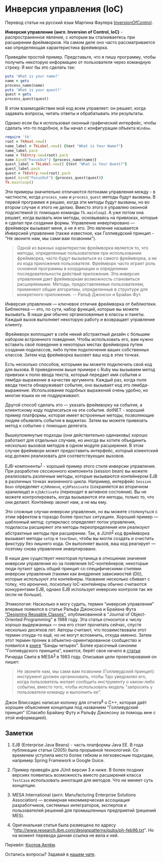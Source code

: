 # Инверсия управления (IoC)

Перевод статьи на русский язык Мартина Фаулера [InversionOfControl](https://martinfowler.com/bliki/InversionOfControl.html).

**Инверсия управление (англ. Inversion of Control, IoC)** - распространенное явление, с которым вы сталкиваетесь при расширении фреймворков. На самом деле оно часто рассматривается как определяющая характеристика фреймворка.

Приведём простой пример. Представьте, что я пишу программу, чтобы получить некоторую информацию от пользователя через командную строку. Я мог бы это сделать так:

```ruby
puts 'What is your name?'
name = gets
process_name(name)
puts 'What is your quest?'
quest = gets
process_quest(quest)
```

В этом взаимодействии мой код всем управляет: он решает, когда задавать вопросы, читать ответы и обрабатывать эти результаты.

Однако если бы я использовал оконный графический интерфейс, чтобы сделать что-то подобное, я бы начал с конфигурации объекта ```Window```.

```ruby
require 'tk'
root = TkRoot.new()
name_label = TkLabel.new() {text "What is Your Name?"}
name_label.pack
name = TkEntry.new(root).pack
name.bind("FocusOut") {process_name(name)}
quest_label = TkLabel.new() {text "What is Your Quest?"}
quest_label.pack
quest = TkEntry.new(root).pack
quest.bind("FocusOut") {process_quest(quest)}
Tk.mainloop()
```

Эти примеры значительно отличаются потоками управления между - в частности, когда ```process_name``` и ```process_quest``` методы будут вызваны. В первой программе я решаю, когда эти методы будут вызваны, но во втором случае я этого не делаю. Вместо этого я управляю оконной подсистемой (с помощью команды ```Tk.mainloop```). А уже потом она решает, когда вызвать мои методы, основываясь на привязках, которые я сделал при создании формы. Управление инвертировано — фреймворк вызывает меня, а не я его. Это явление называется Инверсией управление (также известное, как Голливудский принцип - "Не звоните нам, мы сами вам позвоним").

> Одной из важных характеристик фреймворка является то, что методы, определенные пользователем при использовании фреймворка, часто будут вызываться из самого фреймворка, а не из кода приложения пользователя. Фреймворк часто играет роль основной программы в координации и определении последовательности действий приложения. Эта инверсия управления дает фреймворкам возможность становиться расширяемыми. Методы, предоставляемые пользователем, применяют общие алгоритмы, определенные в структуре для конкретного приложения.
> -- Ральф Джонсон и Брайан Фут.

Инверсия управления — ключевое отличие фреймворка от библиотеки. Библиотека — это, по сути, набор функций, которые вы можете вызывать. В наши дни обычно организованные в классы и пакеты. Каждый вызов выполняет некоторую работу и возвращает управление клиенту.

Фреймворк воплощает в себе некий абстрактный дизайн с бóльшим набором встроенного поведения. Чтобы использовать его, вам нужно вставить своё поведение в некоторых местах фреймворка путем создания подклассов, либо путем подключения ваших собственных классов. Затем код фреймворка вызовет ваш код в этих точках.

Есть несколько способов, которыми вы можете подключить свой код для вызова. В приведенном выше примере с Ruby мы вызываем метод привязки к полю ввода текста, который передает имя события и лямбда-выражение в качестве аргумента. Каждый раз, когда поле ввода текста обнаруживает событие, оно вызывает код это лямбда-выражение. Использование подобных выражений очень удобно, но многие языки их не поддерживают.

Другой способ сделать это — указать фреймворку на события, а клиентскому коду подписаться на эти события. dotNET - хороший пример платформы, которая имеет встроенные методы, позволяющие людям объявлять события в виджетах. Затем вы можете привязать метод к событию с помощью делегата.

Вышеупомянутые подходы (они действительно одинаковы) хорошо работают для отдельных случаев, но иногда вы хотите объединить несколько вызовов методов в одном модуле расширения. В этом случае фреймворк может предоставить интерфейс, который клиентский код должен реализовать для соответствующих вызовов.

EJB-компоненты<sup>[1](#footnote-1)</sup> - хороший пример этого стиля инверсии управления. При разработке сессионного компонента (session bean) вы можете реализовать различные методы, которые вызываются контейнером EJB в различных точках жизненного цикла. Например, интерфейс ```Session Bean``` определяет ```ejbRemove```, ``ejbPassivate`` (сохраняется во вторичном хранилище) и ```ejbActivate``` (переходит в активное состояния). Вы не можете контролировать, когда вызываются эти методы, только то, что они делают. Контейнер звонит нам, а не мы ему.

Это сложные случаи инверсии управления, но вы можете столкнуться с этим эффектом в гораздо более простых ситуациях. Хороший пример — шаблонный метод: суперкласс определяет поток управления, подклассы расширяют эти методы переопределения или реализуют абстрактные методы при расширении. Так, в JUnit<sup>[2](#footnote-2)</sup> код фреймворка вызывает методы ```setUp``` и ```tearDown```, чтобы вы могли создать и очистить фикстуру без лишнего кода. Он выполняет вызов, ваш код реагирует — поэтому снова управление инвертировано.

В наши дни существует некоторая путаница в отношении значения инверсии управления из-за появления IoC-контейнеров; некоторые люди путают здесь общий принцип со специфическими стилями инверсии управления (такими как внедрение зависимостей (DI)), которые используют эти контейнеры. Название несколько сбивает с толку, что иронично, поскольку IoC-контейнеры обычно считаются конкурентами EJB, однако EJB использует инверсию контроля так же (если не больше).

Этимология: Насколько я могу судить, термин "инверсия управления" впервые появился в статье Ральфа Джонсона и Брайана Фута ["Designing Reusable Classes"](http://www.laputan.org/drc/drc.html), опубликованной в "Journal of Object-Oriented Programming" в 1988 году. Эта статья относится к числу хорошо выдержанных — она его стоит прочитать сейчас, спустя несколько десятков лет. Авторы считают, что позаимствовали этот термин откуда-то ещё, но не могут вспомнить, откуда именно. Затем этот термин проник в объектно-ориентированное сообщество и появился в [книге](https://www.amazon.com/Design-Patterns-Elements-Reusable-Object-Oriented/dp/0201633612) "Банды четырех". Более красочный синоним "Голливудского принципа", кажется, берёт свое начало в [статье](https://www.digibarn.com/friends/curbow/star/XDEPaper.pdf) Ричарда Свита в MESA<sup>[3](#footnote-3)</sup> в 1983 году. Описывая цели проектирования он пишет:
> Не звоните нам, мы сами вам позвоним (Голливудский принцип): инструмент должен организовать, чтобы Tajo уведомлял его, когда пользователь желает сообщить инструменту о каком-либо событии, вместо того, чтобы использовать модель "запросить у пользователя команду и выполнить ее".

Джон Влиссидес написал колонку для отчета<sup>[4](#footnote-4)</sup> о C++, которая даёт хорошее объяснение концепции под названием "Голливудский принцип" (Спасибо Брайану Футу и Ральфу Джонсону за помощь мне с этой информацией).

## Заметки

1. <a name="footnote-1"></a> EJB (Enterprise Java Beans) - часть платформы Java EE. В года публикации статьи (2005) была прорывной технологией. Со временем уступила место более гибким и легковесным подходам, например Spring Framework и Google Guice.

2. <a name="footnote-2"></a> Пример приведён для JUnit версии 3 и ниже. В более поздних версиях появилась возможность вместо расширения класса ```TestCase``` использовать аннотация для методов. Что не меняет суть концепции.

3. <a name="footnote-3"></a> MESA International (англ. Manufacturing Enterprise Solutions Association) — всемирная некоммерческая ассоциация разработчиков, системных интеграторов, экспертов и пользователей решений для промышленных предприятий (решений MES).

4. <a name="footnote-4"></a> Оригинальная статья была размещена по адресу "<http://www.research.ibm.com/designpatterns/pubs/ph-feb96.txt>". Но на момент перевода данная ссылка не вела к ней.

Перевёл: [Кротов Артём](https://fb.com/artem.v.krotov).

Остались вопросы? Задавай в [нашем чате](https://t.me/technicalexcellenceru).
